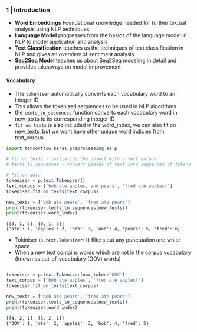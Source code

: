
### 1 | Introduction

- **Word Embeddings** Foundational knowledge needed for further textual analysis using NLP techniques
- **Language Model** progresses from the basics of the language model in NLP to model application and analysis
- **Text Classification** teaches us the techniques of text classification in NLP and gives an overview of sentiment analysis
- **Seq2Seq Model** teaches us about Seq2Seq modeling in detail and provides takeaways on model improvement

#### Vocabulary 

- The <code>tokeniser</code> automatically converts each vocabulary word to an integer ID
- This allows the tokenised sequences to be used in NLP algorithms 
- the <code>texts_to_sequences</code> function converts each vocabulary word in new_texts to its corresponding integer ID
- <code>fit_on_texts</code> is also included in the word_index, we can also fit on new_texts, but we wont have other unique word indicies from text_corpus 


```python
import tensorflow.keras.preprocessing as p

# fit_on_texts - initialise the object with a text corpus
# texts_to_sequences - convert pieces of text into sequences of tokens

# Fit on data
tokeniser = p.text.Tokenizer()
text_corpus = ['bob ate apples, and pears', 'fred ate apples!']
tokeniser.fit_on_texts(text_corpus)

new_texts = ['bob ate pears', 'fred ate pears']
print(tokeniser.texts_to_sequences(new_texts))
print(tokeniser.word_index)
```

```
[[3, 1, 5], [6, 1, 5]]
{'ate': 1, 'apples': 2, 'bob': 3, 'and': 4, 'pears': 5, 'fred': 6}
```

- Tokiniser (<code>p.text.Tokenizer()</code>) filters out any punctuation and white space
- When a new text contains words which are not in the corpus vocabulary (known as out-of-vocabulary (OOV) words)

```python

tokeniser = p.text.Tokenizer(oov_token='OOV')
text_corpus = ['bob ate apples', 'fred ate apples!']
tokeniser.fit_on_texts(text_corpus)

new_texts = ['bob ate pears', 'fred ate pears']
print(tokeniser.texts_to_sequences(new_texts))
print(tokeniser.word_index)
```

```
[[4, 2, 1], [5, 2, 1]]
{'OOV': 1, 'ate': 2, 'apples': 3, 'bob': 4, 'fred': 5}
```
